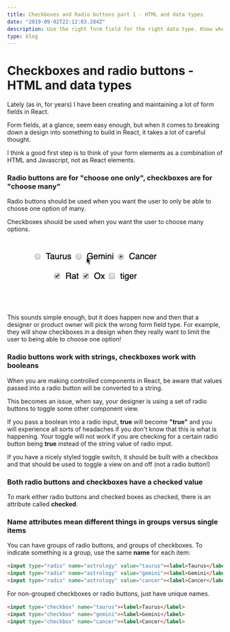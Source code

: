 ```yaml
---
title: Checkboxes and Radio buttons part 1 - HTML and data types
date: "2019-09-02T22:12:03.284Z"
description: Use the right form field for the right data type. Know when to push back on a design.
type: blog
---
```


<h1>Checkboxes and radio buttons - HTML and data types</h1>

Lately (as in, for years) I have been creating and maintaining a lot of form fields in React. 

Form fields, at a glance, seem easy enough, but when it comes to breaking down a design into something to build in React, it takes a lot of careful thought. 

I think a good first step is to think of your form elements as a combination of HTML and Javascript, not as React elements.

### Radio buttons are for "choose one only", checkboxes are for "choose many"

Radio buttons should be used when you want the user to only be able to choose one option of many.

Checkboxes should be used when you want the user to choose many options.

![The difference between radios and checkboxes](./images/radios_and_checkboxes.gif)

This sounds simple enough, but it does happen now and then that a designer or product owner will pick the wrong form field type. For example, they will show checkboxes in a design when they really want to limit the user to being able to choose one option!

### Radio buttons work with strings, checkboxes work with booleans

When you are making controlled components in React, be aware that values passed into a radio button will be converted to a string.

This becomes an issue, when say, your designer is using a set of radio buttons to toggle some other component view.

If you pass a boolean into a radio input, **true** will become **"true"** and you will experience all sorts of headaches if you don't know that this is what is happening. Your toggle will not work if you are checking for a certain radio button being **true** instead of the string value of radio input.

If you have a nicely styled toggle switch, it should be built with a checkbox and that should be used to toggle a view on and off (not a radio button!)

### Both radio buttons and checkboxes have a checked value
To mark either radio buttons and checked boxes as checked, there is an attribute called **checked**.

### Name attributes mean different things in groups versus single items
You can have groups of radio buttons, and groups of checkboxes. To indicate something is a group, use the same **name** for each item:

```HTML
<input type="radio" name="astrology" value="taurus"><label>Taurus</label>
<input type="radio" name="astrology" value="gemini"><label>Gemini</label>
<input type="radio" name="astrology" value="cancer"><label>Cancer</label>
```

For non-grouped checkboxes or radio buttons, just have unique names.

```HTML
<input type="checkbox" name="taurus"><label>Taurus</label>
<input type="checkbox" name="gemini"><label>Gemini</label>
<input type="checkbox" name="cancer"><label>Cancer</label>
```






